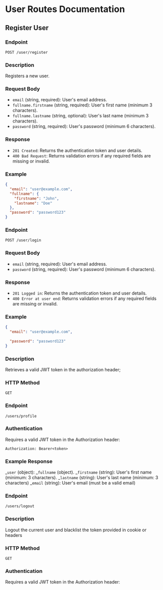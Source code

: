 # User Routes Documentation

## Register User

### Endpoint
`POST /user/register`

### Description
Registers a new user.

### Request Body
- `email` (string, required): User's email address.
- `fullname.firstname` (string, required): User's first name (minimum 3 characters).
- `fullname.lastname` (string, optional): User's last name (minimum 3 characters).
- `password` (string, required): User's password (minimum 6 characters).

### Response
- `201 Created`: Returns the authentication token and user details.
- `400 Bad Request`: Returns validation errors if any required fields are missing or invalid.

### Example
```json
{
  "email": "user@example.com",
  "fullname": {
    "firstname": "John",
    "lastname": "Doe"
  },
  "password": "password123"
}
```

### Endpoint 

`POST /user/login`

### Request Body
- `email` (string, required): User's email address.
- `password` (string, required): User's password (minimum 6 characters).

### Response
- `201 Logged in`: Returns the authentication token and user details.
- `400 Error at user end`: Returns validation errors if any required fields are missing or invalid.

### Example
```json
{
  "email": "user@example.com",
  
  "password": "password123"
}
```
### Description

Retrieves a valid JWT token in the authorization header;

### HTTP Method

`GET`


### Endpoint 

`/users/profile`

### Authentication

Requires a valid JWT token in the Authorization header:

`Authorization: Bearer<token>`

### Example Response

_`user` (object):
  _`fullname` (object).
    _`firstname` (string): User's first name (minimum: 3 characters).
    _`lastname` (string): User's last name (minimum: 3 characters)
    _`email` (string): User's email (must be a valid email)



### Endpoint

`/users/logout` 

### Description

Logout the current user and blacklist the token provided in cookie or headers

### HTTP Method

`GET`

### Authentication

Requires a valid JWT token in the Authorization header:

 
